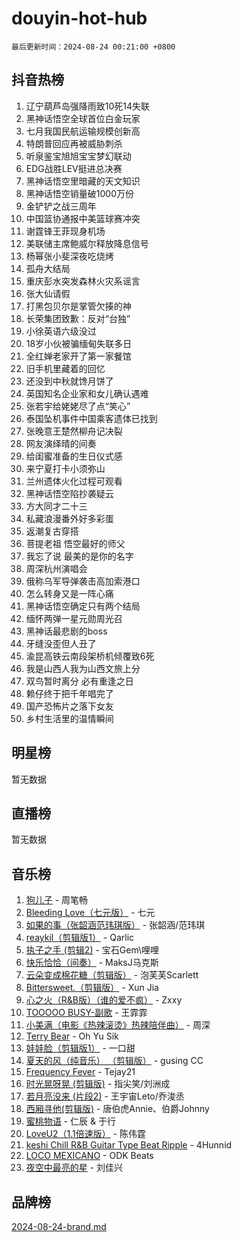 # douyin-hot-hub

`最后更新时间：2024-08-24 00:21:00 +0800`

## 抖音热榜

1. 辽宁葫芦岛强降雨致10死14失联
1. 黑神话悟空全球首位白金玩家
1. 七月我国民航运输规模创新高
1. 特朗普回应再被威胁刺杀
1. 听泉鉴宝旭旭宝宝梦幻联动
1. EDG战胜LEV挺进总决赛
1. 黑神话悟空里暗藏的天文知识
1. 黑神话悟空销量破1000万份
1. 金铲铲之战三周年
1. 中国篮协通报中美篮球赛冲突
1. 谢霆锋王菲现身机场
1. 美联储主席鲍威尔释放降息信号
1. 杨幂张小斐深夜吃烧烤
1. 孤舟大结局
1. 重庆彭水突发森林火灾系谣言
1. 张大仙请假
1. 打黑包贝尔是掌管欠揍的神
1. 长荣集团致歉：反对“台独”
1. 小徐英语六级没过
1. 18岁小伙被骗缅甸失联多日
1. 全红婵老家开了第一家餐馆
1. 旧手机里藏着的回忆
1. 还没到中秋就馋月饼了
1. 英国知名企业家和女儿确认遇难
1. 张若宇给姥姥尽了点“笑心”
1. 泰国坠机事件中国乘客遗体已找到
1. 张晚意王楚然柳舟记决裂
1. 网友演绎晴的间奏
1. 给闺蜜准备的生日仪式感
1. 来宁夏打卡小须弥山
1. 兰州遗体火化过程可观看
1. 黑神话悟空陷抄袭疑云
1. 方大同才二十三
1. 私藏浪漫番外好多彩蛋
1. 返潮复古穿搭
1. 菩提老祖 悟空最好的师父
1. 我忘了说 最美的是你的名字
1. 周深杭州演唱会
1. 俄称乌军导弹袭击高加索港口
1. 怎么转身又是一阵心痛
1. 黑神话悟空确定只有两个结局
1. 缅怀两弹一星元勋周光召
1. 黑神话最悲剧的boss
1. 牙缝没歪但人丑了
1. 渝昆高铁云南段架桥机倾覆致6死
1. 我是山西人我为山西文旅上分
1. 双鸟暂时离分 必有重逢之日
1. 赖仔终于把千年唱完了
1. 国产恐怖片之落下女友
1. 乡村生活里的温情瞬间

## 明星榜

暂无数据

## 直播榜

暂无数据

## 音乐榜

1. [狗儿子](https://sf3-cdn-tos.douyinstatic.com/obj/tos-cn-ve-2774/osvuItF7HhQ8nfz5BHDCMbu5ZOmgxBGtmcEpfn) - 周笔畅
1. [Bleeding Love（七元版）](https://sf3-cdn-tos.douyinstatic.com/obj/tos-cn-ve-2774/oEgC9eZFHQ1MfSRnrfkzFp8AayDWqAQMABBgUs) - 七元
1. [如果的事（张韶涵范玮琪版）](https://sf3-cdn-tos.douyinstatic.com/obj/tos-cn-ve-2774/owI7MDDyzHddFIDNOFiTf8qYP1fafEiAgmjsCv) - 张韶涵/范玮琪
1. [reaykil（剪辑版1）](https://sf5-hl-cdn-tos.douyinstatic.com/obj/tos-cn-ve-2774/osSIWpEdiiBoAWKQMsIBhmw1wUEJn5z20ANfA9) - Qarlic
1. [执子之手 (剪辑2)](https://sf5-hl-cdn-tos.douyinstatic.com/obj/tos-cn-ve-2774/oUoZLQjCc31XzqsBnBQUNgeKtYPBcgbFDwtfcu) - 宝石Gem\哩哩
1. [快乐恰恰（间奏）](https://sf3-cdn-tos.douyinstatic.com/obj/tos-cn-ve-2774/oMesum3HvWQXJxuMFeVYzf54o2QzH5aEBPOCAn) - MaksJ马克斯
1. [云朵变成棉花糖（剪辑版）](https://sf5-hl-cdn-tos.douyinstatic.com/obj/tos-cn-ve-2774/o8LC84GQLALFfXeyJmh8KE61byVQYMMeAZLfEI) - 泡芙芙Scarlett
1. [Bittersweet.（剪辑版）](https://sf5-hl-cdn-tos.douyinstatic.com/obj/tos-cn-ve-2774/oIR5xcAceFQosUeHXGzNQpCesIBELaANA2RYoJ) - Xun Jia
1. [心之火（R&B版）（谁的爱不疯）](https://sf5-hl-cdn-tos.douyinstatic.com/obj/tos-cn-ve-2774/okemkEDaIBBE3OosftCgMxlFkLQZRw37t36ZQv) - Zxxy
1. [TOOOOO BUSY-副歌](https://sf5-hl-cdn-tos.douyinstatic.com/obj/tos-cn-ve-2774/o0fmjGZetNDjSM5EimFs2QlzBg30YgByJMRQrC) - 王霏霏
1. [小美满（电影《热辣滚烫》热辣陪伴曲）](https://sf3-cdn-tos.douyinstatic.com/obj/tos-cn-ve-2774/o0GAn2lSgfZIDUgtevCGDQYnFg4CwnrBaxbTZL) - 周深
1. [Terry Bear](https://sf5-hl-cdn-tos.douyinstatic.com/obj/tos-cn-ve-2774/oY98zQoBzAv3LMriiCP1nBInWAHWfS2wisMjSc) - Oh Yu Sik
1. [娃娃脸（剪辑版1）](https://sf5-hl-cdn-tos.douyinstatic.com/obj/tos-cn-ve-2774/oIimSCgQoNUePTAZ1Ba7TeADY4KetGYsVFeaaB) - 一口甜
1. [夏天的风（纯音乐） （剪辑版）](https://sf3-cdn-tos.douyinstatic.com/obj/tos-cn-ve-2774/oUzLjBZZFQAoNRmGokEeD5zfQCObp6UeFAnTa6) - gusing CC
1. [Frequency Fever](https://sf3-cdn-tos.douyinstatic.com/obj/tos-cn-ve-2774/os94PCgvfCQSGh1ogDZmrFB6eEACFtZXwHEYHh) - Tejay21
1. [时光晃呀晃 (剪辑版)](https://sf3-cdn-tos.douyinstatic.com/obj/tos-cn-ve-2774/o8ACeQem3gwI1x3GIYGAfKG0LJebKFRJDwRwyW) - 指尖笑/刘洲成
1. [若月亮没来 (片段2)](https://sf5-hl-cdn-tos.douyinstatic.com/obj/tos-cn-ve-2774/ocQavLLjkCOeDxGyYeIMGgNAIwJ0QXE1Ve3Fzv) - 王宇宙Leto/乔浚丞
1. [西厢寻他(剪辑版)](https://sf5-hl-cdn-tos.douyinstatic.com/obj/tos-cn-ve-2774/oUsAVfAQKlRNxEv5qxvIB8o5qmIWUcXbzJKJhw) - 唐伯虎Annie、伯爵Johnny
1. [蜜桃物语](https://sf3-cdn-tos.douyinstatic.com/obj/tos-cn-ve-2774/oIhOSCZtIACtYU4XQkngiW9kCBfVD1Fz9IYeqL) - 仁辰 & 于行
1. [LoveU2（1.1倍速版）](https://sf5-hl-cdn-tos.douyinstatic.com/obj/tos-cn-ve-2774/oQMeDffLaEmgMwgCOEMAFCI6INzoFPgWdD0rsa) - 陈伟霆
1. [keshi Chill R&B Guitar Type Beat Ripple](https://sf5-hl-cdn-tos.douyinstatic.com/obj/tos-cn-ve-2774/okQIfmitAB3HpgZQo0YCEFEACcDhQngn0fkFIC) - 4Hunnid
1. [LOCO MEXICANO](https://sf5-hl-cdn-tos.douyinstatic.com/obj/tos-cn-ve-2774/owxVoxJorA4ILBfsMAjU6t7O1xW9w0tS7EYzh6) - ODK Beats
1. [夜空中最亮的星](https://sf3-cdn-tos.douyinstatic.com/obj/tos-cn-ve-2774/o4IfgGwqqnFeXEMGaS8JBzJAdayAaCeoxqbjCD) - 刘佳兴

## 品牌榜

[2024-08-24-brand.md](2024-08-24-brand.md)
